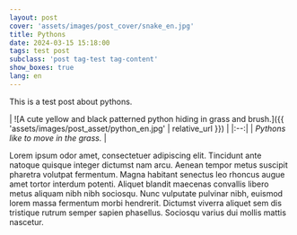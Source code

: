 ```yaml
---
layout: post
cover: 'assets/images/post_cover/snake_en.jpg'
title: Pythons
date: 2024-03-15 15:18:00
tags: test post
subclass: 'post tag-test tag-content'
show_boxes: true
lang: en
---
```


This is a test post about pythons.

| ![A cute yellow and black patterned python hiding in grass and brush.]({{ 'assets/images/post_asset/python_en.jpg' | relative_url }}) | 
|:--:| 
| *Pythons like to move in the grass.* |

Lorem ipsum odor amet, consectetuer adipiscing elit. Tincidunt ante natoque quisque integer dictumst nam arcu. Aenean tempor metus suscipit pharetra volutpat fermentum. Magna habitant senectus leo rhoncus augue amet tortor interdum potenti. Aliquet blandit maecenas convallis libero metus aliquam nibh nibh sociosqu. Nunc vulputate pulvinar nibh, euismod lorem massa fermentum morbi hendrerit. Dictumst viverra aliquet sem dis tristique rutrum semper sapien phasellus. Sociosqu varius dui mollis mattis nascetur.
